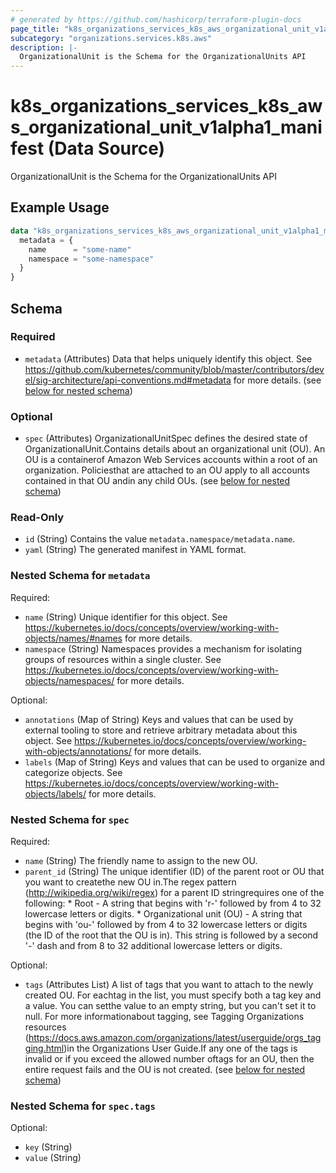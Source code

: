 ```yaml
---
# generated by https://github.com/hashicorp/terraform-plugin-docs
page_title: "k8s_organizations_services_k8s_aws_organizational_unit_v1alpha1_manifest Data Source - terraform-provider-k8s"
subcategory: "organizations.services.k8s.aws"
description: |-
  OrganizationalUnit is the Schema for the OrganizationalUnits API
---
```


# k8s_organizations_services_k8s_aws_organizational_unit_v1alpha1_manifest (Data Source)

OrganizationalUnit is the Schema for the OrganizationalUnits API

## Example Usage

```terraform
data "k8s_organizations_services_k8s_aws_organizational_unit_v1alpha1_manifest" "example" {
  metadata = {
    name      = "some-name"
    namespace = "some-namespace"
  }
}
```

<!-- schema generated by tfplugindocs -->
## Schema

### Required

- `metadata` (Attributes) Data that helps uniquely identify this object. See https://github.com/kubernetes/community/blob/master/contributors/devel/sig-architecture/api-conventions.md#metadata for more details. (see [below for nested schema](#nestedatt--metadata))

### Optional

- `spec` (Attributes) OrganizationalUnitSpec defines the desired state of OrganizationalUnit.Contains details about an organizational unit (OU). An OU is a containerof Amazon Web Services accounts within a root of an organization. Policiesthat are attached to an OU apply to all accounts contained in that OU andin any child OUs. (see [below for nested schema](#nestedatt--spec))

### Read-Only

- `id` (String) Contains the value `metadata.namespace/metadata.name`.
- `yaml` (String) The generated manifest in YAML format.

<a id="nestedatt--metadata"></a>
### Nested Schema for `metadata`

Required:

- `name` (String) Unique identifier for this object. See https://kubernetes.io/docs/concepts/overview/working-with-objects/names/#names for more details.
- `namespace` (String) Namespaces provides a mechanism for isolating groups of resources within a single cluster. See https://kubernetes.io/docs/concepts/overview/working-with-objects/namespaces/ for more details.

Optional:

- `annotations` (Map of String) Keys and values that can be used by external tooling to store and retrieve arbitrary metadata about this object. See https://kubernetes.io/docs/concepts/overview/working-with-objects/annotations/ for more details.
- `labels` (Map of String) Keys and values that can be used to organize and categorize objects. See https://kubernetes.io/docs/concepts/overview/working-with-objects/labels/ for more details.


<a id="nestedatt--spec"></a>
### Nested Schema for `spec`

Required:

- `name` (String) The friendly name to assign to the new OU.
- `parent_id` (String) The unique identifier (ID) of the parent root or OU that you want to createthe new OU in.The regex pattern (http://wikipedia.org/wiki/regex) for a parent ID stringrequires one of the following:   * Root - A string that begins with 'r-' followed by from 4 to 32 lowercase   letters or digits.   * Organizational unit (OU) - A string that begins with 'ou-' followed   by from 4 to 32 lowercase letters or digits (the ID of the root that the   OU is in). This string is followed by a second '-' dash and from 8 to   32 additional lowercase letters or digits.

Optional:

- `tags` (Attributes List) A list of tags that you want to attach to the newly created OU. For eachtag in the list, you must specify both a tag key and a value. You can setthe value to an empty string, but you can't set it to null. For more informationabout tagging, see Tagging Organizations resources (https://docs.aws.amazon.com/organizations/latest/userguide/orgs_tagging.html)in the Organizations User Guide.If any one of the tags is invalid or if you exceed the allowed number oftags for an OU, then the entire request fails and the OU is not created. (see [below for nested schema](#nestedatt--spec--tags))

<a id="nestedatt--spec--tags"></a>
### Nested Schema for `spec.tags`

Optional:

- `key` (String)
- `value` (String)
